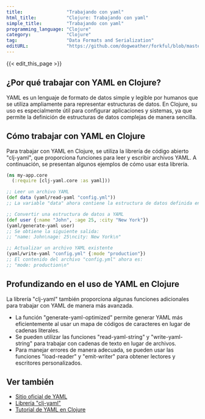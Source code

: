 ```yaml
---
title:                "Trabajando con yaml"
html_title:           "Clojure: Trabajando con yaml"
simple_title:         "Trabajando con yaml"
programming_language: "Clojure"
category:             "Clojure"
tag:                  "Data Formats and Serialization"
editURL:              "https://github.com/dogweather/forkful/blob/master/content/es/clojure/working-with-yaml.md"
---
```


{{< edit_this_page >}}

## ¿Por qué trabajar con YAML en Clojure?

YAML es un lenguaje de formato de datos simple y legible por humanos que se utiliza ampliamente para representar estructuras de datos. En Clojure, su uso es especialmente útil para configurar aplicaciones y sistemas, ya que permite la definición de estructuras de datos complejas de manera sencilla.

## Cómo trabajar con YAML en Clojure

Para trabajar con YAML en Clojure, se utiliza la librería de código abierto "clj-yaml", que proporciona funciones para leer y escribir archivos YAML. A continuación, se presentan algunos ejemplos de cómo usar esta librería.

```Clojure
(ns my-app.core
  (:require [clj-yaml.core :as yaml]))

;; Leer un archivo YAML
(def data (yaml/read-yaml "config.yml"))
;; La variable "data" ahora contiene la estructura de datos definida en el archivo YAML

;; Convertir una estructura de datos a YAML
(def user {:name "John", :age 25, :city "New York"})
(yaml/generate-yaml user)
;; Se obtiene la siguiente salida:
;; "name: John\nage: 25\ncity: New York\n"

;; Actualizar un archivo YAML existente
(yaml/write-yaml "config.yml" {:mode "production"})
;; El contenido del archivo "config.yml" ahora es:
;; "mode: production\n"

```

## Profundizando en el uso de YAML en Clojure

La librería "clj-yaml" también proporciona algunas funciones adicionales para trabajar con YAML de manera más avanzada.

- La función "generate-yaml-optimized" permite generar YAML más eficientemente al usar un mapa de códigos de caracteres en lugar de cadenas literales.
- Se pueden utilizar las funciones "read-yaml-string" y "write-yaml-string" para trabajar con cadenas de texto en lugar de archivos.
- Para manejar errores de manera adecuada, se pueden usar las funciones "load-reader" y "emit-writer" para obtener lectores y escritores personalizados.

## Ver también

- [Sitio oficial de YAML](https://yaml.org/)
- [Librería "clj-yaml"](https://github.com/lancepantz/clj-yaml)
- [Tutorial de YAML en Clojure](https://medium.com/@jacobobryant/working-with-yaml-in-clojure-2ef1f621f786)